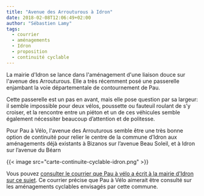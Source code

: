 ```yaml
---
title: "Avenue des Arrouturous à Idron"
date: 2018-02-08T12:06:49+02:00
author: "Sébastien Lamy"
tags:
  - courrier
  - aménagements
  - Idron
  - proposition
  - continuité cyclable
---
```


La mairie d'Idron se lance dans l'aménagement d'une liaison douce sur l'avenue
des Arrouturous. Elle a très récemment posé une passerelle enjambant la voie
départementale de contournement de Pau.

Cette passerelle est un pas en avant, mais elle pose question par sa largeur: il
semble impossible pour deux vélos, poussette ou fauteuil roulant de s’y croiser,
et la rencontre entre un piéton et un de ces véhicules semble également
nécessiter beaucoup d’attention et de politesse.

 Pour Pau à Vélo, l'avenue des Arrouturous semble être une très bonne option de
 continuité pour relier le centre de la commune d’Idron aux aménagements déjà
 existants à Bizanos sur l’avenue Beau Soleil, et à Idron sur l’avenue du Béarn

{{< image src="carte-continuite-cyclable-idron.png" >}}

 Vous pouvez [consulter le courrier que Pau à vélo a écrit à la mairie d'Idron
 sur ce sujet](2018-02-08-courrier-idron-arrouturous.pdf). Ce courrier précise
 que Pau à Vélo aimerait être consulté sur les aménagements cyclables envisagés
 par cette commune.
